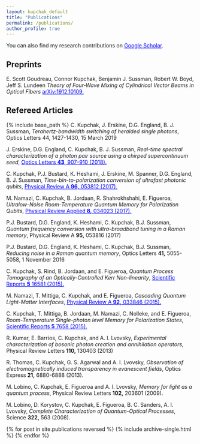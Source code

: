 ```yaml
---
layout: kupchak_default
title: "Publications"
permalink: /publications/
author_profile: true
---
```


You can also find my research contributions on <a href="https://scholar.google.ca/citations?user=lqDWDJcAAAAJ&hl=en&oi=ao" style="color:blue">Google Scholar</a>.

## Preprints

E. Scott Goudreau, Connor Kupchak, Benjamin J. Sussman, Robert W. Boyd, Jeff S. Lundeen
<i>Theory of Four-Wave Mixing of Cylindrical Vector Beams in Optical Fibers</i> <a href="https://arxiv.org/abs/1912.10109" style="color:blue">arXiv:1912.10109.</a> 

## Refereed Articles

{% include base_path %}
C. Kupchak, J. Erskine, D.G. England,  B. J. Sussman,
<i>Terahertz-bandwidth switching of heralded single photons</i>, Optics Letters 44,</b> 1427-1430, 15 March 2019

J. Erskine, D.G. England, C. Kupchak, B. J. Sussman,
<i>Real-time spectral characterization of a photon pair source using a chirped supercontinuum seed</i>, <a href="https://doi.org/10.1364/OL.44.001427" style="color:blue">Optics Letters <b>43,</b> 907-910 (2018).</a>

C. Kupchak, P.J. Bustard, K. Heshami, J. Erskine, M. Spanner, D.G. England, B. J. Sussman,
<i>Time-bin-to-polarization conversion of ultrafast photonic qubits</i>,  <a href="https://journals.aps.org/pra/abstract/10.1103/PhysRevA.96.053812" style="color:blue">Physical Review A <b>96,</b> 053812 (2017).</a>

M. Namazi, C. Kupchak, B. Jordaan, R. Shahrokhshahi, E. Figueroa,
<i>Ultralow-Noise Room-Temperature Quantum Memory for Polarization Qubits</i>, <a href="https://journals.aps.org/prapplied/abstract/10.1103/PhysRevApplied.8.034023" style="color:blue">Physical Review Applied <b>8,</b> 034023 (2017).</a>


P.J. Bustard, D.G. England, K. Heshami, C. Kupchak, B.J. Sussman,
<i>Quantum frequency conversion with ultra-broadband tuning in a Raman memory</i>, Physical Review A <b>95,</b> 053816 (2017)
  
P.J. Bustard, D.G. England, K. Heshami, C. Kupchak, B.J. Sussman,
<i>Reducing noise in a Raman quantum memory</i>, Optics Letters <b>41,</b> 5055-5058, 1 November 2016

C. Kupchak, S. Rind, B. Jordaan, and E. Figueroa, 
<i>Quantum Process Tomography of an Optically-Controlled Kerr Non-linearity</i>, <a href="https://www.nature.com/articles/srep16581" style="color:blue">Scientific Reports <b>5</b> 16581 (2015).</a>


M. Namazi,  T. Mittiga, C. Kupchak, and E. Figueroa, 
<i>Cascading Quantum Light-Matter Interfaces</i>, <a href="https://journals.aps.org/pra/abstract/10.1103/PhysRevA.92.033846" style="color:blue">Physical Review A <b>92,</b> 033846 (2015).</a>


C. Kupchak, T. Mittiga, B. Jordaan, M. Namazi, C.  Nolleke, and E. Figueroa, 
<i>Room-Temperature Single-photon level Memory for Polarization States</i>, <a href="https://www.nature.com/articles/srep07658" style="color:blue">Scientific Reports <b>5</b> 7658 (2015).</a>


R. Kumar, E. Barrios, C. Kupchak, and A. I. Lvovsky, 
<i>Experimental characterization of bosonic photon creation and annihilation operators</i>, Physical Review Letters <b>110,</b> 130403 (2013) 

R. Thomas, C. Kupchak, G. S. Agarwal and A. I. Lvovsky, 
<i>Observation of electromagnetically induced transparency in evanescent fields</i>, Optics Express <b>21,</b> 6880-6888 (2013). 


M.  Lobino, C. Kupchak, E. Figueroa and A. I. Lvovsky, 
<i>Memory for light as a quantum process</i>, Physical Review Letters <b>102,</b> 203601 (2009). 

M. Lobino, D. Korystov, C. Kupchak, E. Figueroa, B. C. Sanders, A. I.  Lvovsky, 
<i>Complete Characterization of Quantum-Optical Processes</i>, Science <b>322,</b> 563 (2008).

{% for post in site.publications reversed %}
  {% include archive-single.html %}
{% endfor %}
